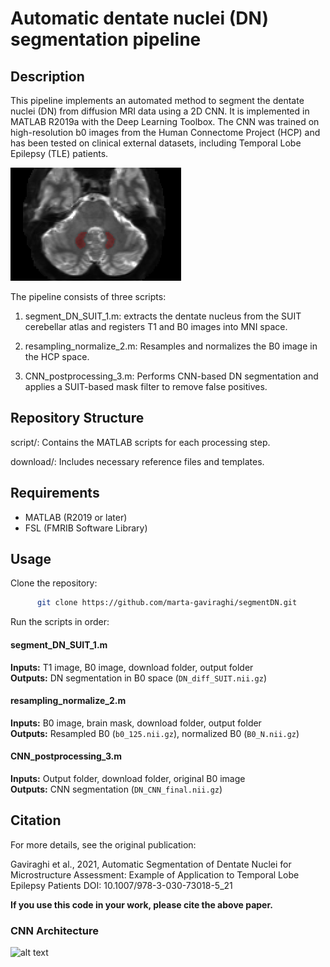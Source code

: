 # Automatic dentate nuclei (DN) segmentation pipeline

## Description
This pipeline implements an automated method to segment the dentate nuclei (DN) from diffusion MRI data using a 2D CNN. It is implemented in MATLAB R2019a with the Deep Learning Toolbox.
The CNN was trained on high-resolution b0 images from the Human Connectome Project (HCP) and has been tested on clinical external datasets, including Temporal Lobe Epilepsy (TLE) patients.

![alt text](https://github.com/marta-gaviraghi/segmentDN/blob/master/figure/CNN_cap4_ok.png)

The pipeline consists of three scripts:

1) segment_DN_SUIT_1.m: extracts the dentate nucleus from the SUIT cerebellar atlas and registers T1 and B0 images into MNI space.

2) resampling_normalize_2.m: Resamples and normalizes the B0 image in the HCP space.

3) CNN_postprocessing_3.m: Performs CNN-based DN segmentation and applies a SUIT-based mask filter to remove false positives.

## Repository Structure
script/: Contains the MATLAB scripts for each processing step.

download/: Includes necessary reference files and templates.

## Requirements
- MATLAB (R2019 or later)
- FSL (FMRIB Software Library)

## Usage
Clone the repository:
```bash
      git clone https://github.com/marta-gaviraghi/segmentDN.git
```

Run the scripts in order:

#### segment_DN_SUIT_1.m
**Inputs:** T1 image, B0 image, download folder, output folder  
**Outputs:** DN segmentation in B0 space (`DN_diff_SUIT.nii.gz`)  

#### resampling_normalize_2.m
**Inputs:** B0 image, brain mask, download folder, output folder  
**Outputs:** Resampled B0 (`b0_125.nii.gz`), normalized B0 (`B0_N.nii.gz`)  

#### CNN_postprocessing_3.m
**Inputs:** Output folder, download folder, original B0 image  
**Outputs:** CNN segmentation (`DN_CNN_final.nii.gz`)

## Citation
For more details, see the original publication:  

Gaviraghi et al., 2021, Automatic Segmentation of Dentate Nuclei for Microstructure Assessment: Example of Application to Temporal Lobe Epilepsy Patients
DOI: 10.1007/978-3-030-73018-5_21

**If you use this code in your work, please cite the above paper.**


### CNN Architecture


![alt text](https://github.com/marta-gaviraghi/segmentDN/blob/master/figure/Figure_1.bmp)
